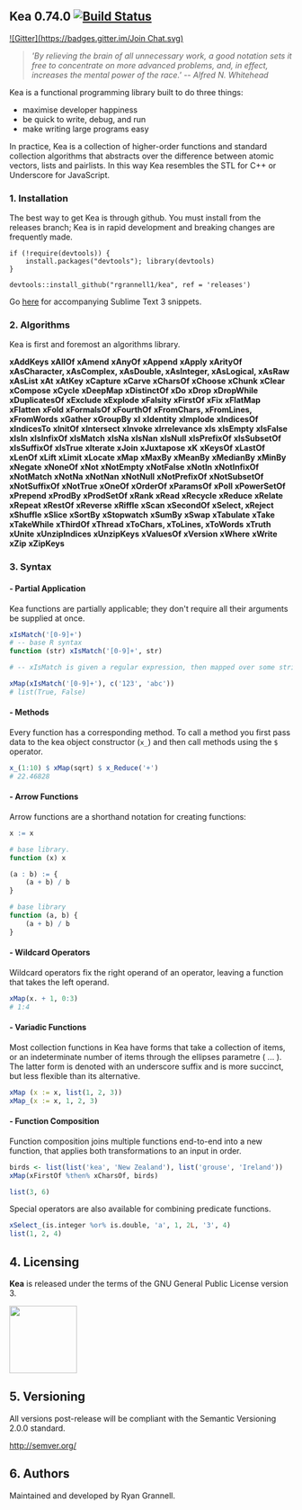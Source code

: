 
Kea 0.74.0 [![Build Status](https://travis-ci.org/rgrannell1/kea.png)](https://travis-ci.org/rgrannell1/kea)
-----------------------------------
[![Gitter](https://badges.gitter.im/Join Chat.svg)](https://gitter.im/rgrannell1/kea?utm_source=badge&utm_medium=badge&utm_campaign=pr-badge&utm_content=badge)

> *'By relieving the brain of all unnecessary work, a good notation sets it free to concentrate on more advanced problems, and, in effect, increases the mental power of the race.' -- Alfred N. Whitehead*

Kea is a functional programming library built to do three things:

* maximise developer happiness
* be quick to write, debug, and run
* make writing large programs easy

In practice, Kea is a collection of higher-order functions and standard collection algorithms that abstracts over the difference between atomic vectors, lists and pairlists. In this way Kea resembles the STL for C++ or Underscore for JavaScript.

### 1. Installation

The best way to get Kea is through github. You must install from the releases branch; Kea is in rapid development and breaking changes are frequently made.

```splus
if (!require(devtools)) {
    install.packages("devtools"); library(devtools)
}

devtools::install_github("rgrannell1/kea", ref = 'releases')
```

Go [here](https://github.com/rgrannell1/kea-snippets) for accompanying Sublime Text 3 snippets.

### 2. Algorithms

Kea is first and foremost an algorithms library.


**xAddKeys**
**xAllOf**
**xAmend**
**xAnyOf**
**xAppend**
**xApply**
**xArityOf**
**xAsCharacter, xAsComplex, xAsDouble, xAsInteger, xAsLogical, xAsRaw**
**xAsList**
**xAt**
**xAtKey**
**xCapture**
**xCarve**
**xCharsOf**
**xChoose**
**xChunk**
**xClear**
**xCompose**
**xCycle**
**xDeepMap**
**xDistinctOf**
**xDo**
**xDrop**
**xDropWhile**
**xDuplicatesOf**
**xExclude**
**xExplode**
**xFalsity**
**xFirstOf**
**xFix**
**xFlatMap**
**xFlatten**
**xFold**
**xFormalsOf**
**xFourthOf**
**xFromChars, xFromLines, xFromWords**
**xGather**
**xGroupBy**
**xI**
**xIdentity**
**xImplode**
**xIndicesOf**
**xIndicesTo**
**xInitOf**
**xIntersect**
**xInvoke**
**xIrrelevance**
**xIs**
**xIsEmpty**
**xIsFalse**
**xIsIn**
**xIsInfixOf**
**xIsMatch**
**xIsNa**
**xIsNan**
**xIsNull**
**xIsPrefixOf**
**xIsSubsetOf**
**xIsSuffixOf**
**xIsTrue**
**xIterate**
**xJoin**
**xJuxtapose**
**xK**
**xKeysOf**
**xLastOf**
**xLenOf**
**xLift**
**xLimit**
**xLocate**
**xMap**
**xMaxBy**
**xMeanBy**
**xMedianBy**
**xMinBy**
**xNegate**
**xNoneOf**
**xNot**
**xNotEmpty**
**xNotFalse**
**xNotIn**
**xNotInfixOf**
**xNotMatch**
**xNotNa**
**xNotNan**
**xNotNull**
**xNotPrefixOf**
**xNotSubsetOf**
**xNotSuffixOf**
**xNotTrue**
**xOneOf**
**xOrderOf**
**xParamsOf**
**xPoll**
**xPowerSetOf**
**xPrepend**
**xProdBy**
**xProdSetOf**
**xRank**
**xRead**
**xRecycle**
**xReduce**
**xRelate**
**xRepeat**
**xRestOf**
**xReverse**
**xRiffle**
**xScan**
**xSecondOf**
**xSelect, xReject**
**xShuffle**
**xSlice**
**xSortBy**
**xStopwatch**
**xSumBy**
**xSwap**
**xTabulate**
**xTake**
**xTakeWhile**
**xThirdOf**
**xThread**
**xToChars, xToLines, xToWords**
**xTruth**
**xUnite**
**xUnzipIndices**
**xUnzipKeys**
**xValuesOf**
**xVersion**
**xWhere**
**xWrite**
**xZip**
**xZipKeys**





### 3. Syntax

#### - Partial Application

Kea functions are partially applicable; they don't require all their arguments be supplied at once.

```r
xIsMatch('[0-9]+')
# -- base R syntax
function (str) xIsMatch('[0-9]+', str)

# -- xIsMatch is given a regular expression, then mapped over some strings.

xMap(xIsMatch('[0-9]+'), c('123', 'abc'))
# list(True, False)
```

#### - Methods

Every function has a corresponding method. To call a method you first pass data
to the kea object constructor (`x_`) and then call methods using the `$` operator.

```r
x_(1:10) $ xMap(sqrt) $ x_Reduce('+')
# 22.46828
```

#### - Arrow Functions

Arrow functions are a shorthand notation for creating functions:

```r
x := x

# base library.
function (x) x

(a : b) := {
	(a + b) / b
}

# base library
function (a, b) {
	(a + b) / b
}
```

#### - Wildcard Operators

Wildcard operators fix the right operand of an operator, leaving a function that takes the left operand.

```r
xMap(x. + 1, 0:3)
# 1:4
```

#### - Variadic Functions

Most collection functions in Kea have forms that take a collection of items, or an indeterminate number of items through the ellipses parametre ( ... ). The latter form is denoted with an underscore suffix and is more succinct, but less flexible than its alternative.

```r
xMap (x := x, list(1, 2, 3))
xMap_(x := x, 1, 2, 3)
```

#### - Function Composition

Function composition joins multiple functions end-to-end into a new function, that applies both transformations to an input in order.

```r
birds <- list(list('kea', 'New Zealand'), list('grouse', 'Ireland'))
xMap(xFirstOf %then% xCharsOf, birds)

list(3, 6)
```

Special operators are also available for combining predicate functions.

```r
xSelect_(is.integer %or% is.double, 'a', 1, 2L, '3', 4)
list(1, 2, 4)
```

## 4. Licensing

**Kea** is released under the terms of the GNU General Public License version 3.

<img src="https://raw.githubusercontent.com/rgrannell1/kea/develop/gpl3.png" height = "120"> </img>

## 5. Versioning

All versions post-release will be compliant with the Semantic Versioning 2.0.0 standard.

http://semver.org/

## 6. Authors

Maintained and developed by Ryan Grannell.
